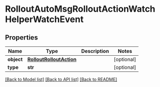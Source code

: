 # RolloutAutoMsgRolloutActionWatchHelperWatchEvent

## Properties
Name | Type | Description | Notes
------------ | ------------- | ------------- | -------------
**object** | [**RolloutRolloutAction**](RolloutRolloutAction.md) |  | [optional] 
**type** | **str** |  | [optional] 

[[Back to Model list]](../README.md#documentation-for-models) [[Back to API list]](../README.md#documentation-for-api-endpoints) [[Back to README]](../README.md)



